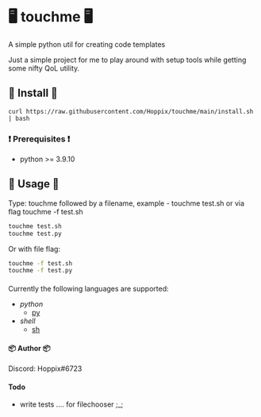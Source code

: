 # 🖥️ touchme 🖥️ 

A simple python util for creating code templates        

Just a simple project for me to play around with setup tools while getting some nifty QoL utility.

## 🔧 Install 🔧

``
curl https://raw.githubusercontent.com/Hoppix/touchme/main/install.sh | bash
``

### ❗️ Prerequisites ❗️
* python >= 3.9.10

## 🚀 Usage 🚀
Type: touchme followed by a filename, example - touchme test.sh or via flag touchme -f test.sh      
```sh
touchme test.sh     
touchme test.py
```
Or with file flag:      
```sh
touchme -f test.sh     
touchme -f test.py
```

####
Currently the following languages are supported:        
* *python*
    * [py](resources/python_template.py)
* *shell*
    * [sh](resources/shell_template.sh)


#### 📦 Author 📦 
Discord: Hoppix#6723


#### Todo
* write tests .... for filechooser ;_;
